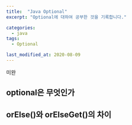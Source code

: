 ```yaml
---
title:  "Java Optional"
excerpt: "Optional에 대하여 공부한 것을 기록합니다."

categories:
  - java
tags:
  - Optional

last_modified_at: 2020-08-09
---
```


미완
## optional은 무엇인가

## orElse()와 orElseGet()의 차이
